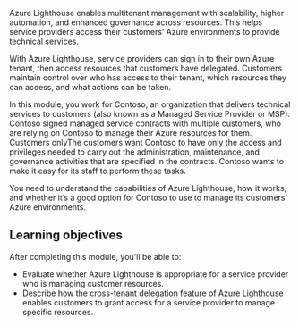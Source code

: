 Azure Lighthouse enables multitenant management with scalability, higher automation, and enhanced governance across resources. This helps service providers access their customers’ Azure environments to provide technical services.

With Azure Lighthouse, service providers can sign in to their own Azure tenant, then access resources that customers have delegated. Customers maintain control over who has access to their tenant, which resources they can access, and what actions can be taken.

In this module, you work for Contoso, an organization that delivers technical services to customers (also known as a Managed Service Provider or MSP). Contoso signed managed service contracts with multiple customers, who are relying on Contoso to manage their Azure resources for them. Customers onlyThe customers want Contoso to have only the access and privileges needed to carry out the administration, maintenance, and governance activities that are specified in the contracts. Contoso wants to make it easy for its staff to perform these tasks.

You need to understand the capabilities of Azure Lighthouse, how it works, and whether it’s a good option for Contoso to use to manage its customers’ Azure environments.

## Learning objectives

After completing this module, you'll be able to:

- Evaluate whether Azure Lighthouse is appropriate for a service provider who is managing customer resources.
- Describe how the cross-tenant delegation feature of Azure Lighthouse enables customers to grant access for a service provider to manage specific resources. 
